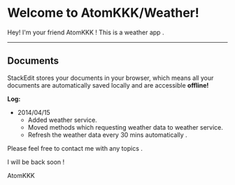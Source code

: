Welcome to AtomKKK/Weather!
===========================


Hey! I'm your friend AtomKKK ! This is a weather app .

----------


Documents
-------------

StackEdit stores your documents in your browser, which means all your documents are automatically saved locally and are accessible **offline!**

 **Log:**
 
- 2014/04/15
	- Added weather service.
	- Moved methods which requesting weather data to weather service.
	- Refresh the weather data every 30 mins automatically .


Please feel free to contact me with any topics .

I will be back soon !

AtomKKK
